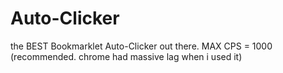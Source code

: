 # Auto-Clicker
the BEST Bookmarklet Auto-Clicker out there. MAX CPS = 1000 (recommended. chrome had massive lag when i used it)
